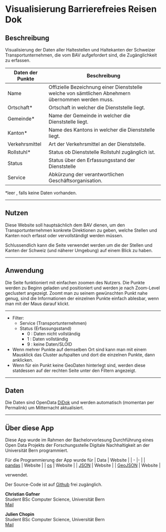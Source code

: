 # Visualisierung Barrierefreies Reisen Dok
## Beschreibung
Visualisierung der Daten aller Haltestellen und Haltekanten der Schweizer Transportunternehmen, die vom BAV aufgefordert sind, die Zugänglichkeit zu erfassen.

| Daten der Punkte | Beschreibung |
| - |- |
| Name | Offizielle Bezeichnung einer Dienststelle welche von sämtlichen Abnehmern übernommen werden muss. |
| Ortschaft* | Ortschaft in welcher die Dienststelle liegt. |
| Gemeinde* | Name der Gemeinde in welcher die Dienststelle liegt. |
| Kanton* | Name des Kantons in welcher die Dienststelle liegt. |
| Verkehrsmittel | Art der Verkehrsmittel an der Dienststelle. |
| Rollstuhl* | Status ob Dienststelle Rollstuhl zugänglich ist. |
| Status | Status über den Erfassungsstand der Dienststelle |
| Service | Abkürzung der verantwortlichen Geschäftsorganisation. |

*leer , falls keine Daten vorhanden.

---

## Nutzen
Diese Website soll hauptsächlich dem BAV dienen, um den Transportunternehmen konkrete Direktionen zu geben, welche Stellen und Kanten noch erfasst oder vervollständigt werden müssen.

Schlussendlich kann die Seite verwendet werden um die der Stellen und Kanten der Schweiz (und näherer Umgebung) auf einem Blick zu haben.

---

## Anwendung
Die Seite funktioniert mit einfachen zoomen des Nutzers. Die Punkte werden zu Beginn geladen und positioniert und werden je nach Zoom-Level geclustert angezeigt. Zoomt man zu seinem gewünschten Punkt nahe genug, sind die Informationen der einzelnen Punkte 
einfach ablesbar, wenn man mit der Maus darauf klickt.

---
* Filter:
    - Service (Transportunternehmen)
    - Status (Erfassungsstand)
        - 0 : Daten nicht vollständig
        - 1 : Daten vollständig
        - 9 : keine Daten/SLOID
* Wenn mehrer Punkte auf demselben Ort sind kann man mit einem Mausklick das Cluster aufspalten und dort die einzelnen Punkte, dann anklicken.
* Wenn für ein Punkt keine GeoDaten hinterlegt sind, werden diese statdessen auf der rechten Seite unter den Filtern angezeigt.
---

## Daten
Die Daten sind OpenData [DiDok](https://opentransportdata.swiss/en/dataset/didok) und werden automatisch (momentan per Permalink) um Mitternacht aktualisiert. 

---

## Über diese App
Diese App wurde im Rahmen der Bachelorvorlesung Durchführung eines Open Data Projekts der Forschungsstelle Digitale Nachhaltigkeit an der Universität Bern programmiert.

Für die Programmierung der App wurde für
| Data | Website |
| - |- |
| [pandas](https://pandas.pydata.org) | Website |
| [os](https://docs.python.org/3/library/os.html) | Website |
| [JSON](https://docs.python.org/3/library/json.html) | Website |
| [GeoJSON](https://python-geojson.readthedocs.io/en/latest/) | Website |

verwendet.

Der Source-Code ist auf [Github](https://github.com/Artanis34/OpenDataApp) frei zugänglich.

**Christian Gafner**  
Student BSc Computer Science, Universität Bern  
[Mail](mailto:christian.gafner@students.unibe.ch)

**Julien Chopin**  
Student BSc Computer Science, Universität Bern  
[Mail](mailto:julien.chopin@students.unibe.ch)  